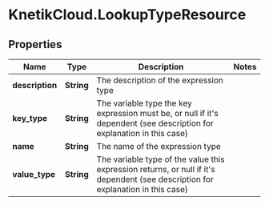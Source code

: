 # KnetikCloud.LookupTypeResource

## Properties
Name | Type | Description | Notes
------------ | ------------- | ------------- | -------------
**description** | **String** | The description of the expression type | 
**key_type** | **String** | The variable type the key expression must be, or null if it&#39;s dependent (see description for explanation in this case) | 
**name** | **String** | The name of the expression type | 
**value_type** | **String** | The variable type of the value this expression returns, or null if it&#39;s dependent (see description for explanation in this case) | 


